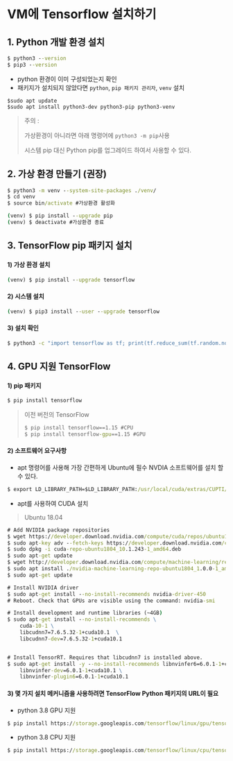 # VM에 Tensorflow 설치하기

## 1. Python 개발 환경 설치

```cmd
$ python3 --version
$ pip3 --version
```

- python 환경이 이미 구성되었는지 확인
- 패키지가 설치되지 않았다면 `python`, `pip 패키지 관리자`, `venv` 설치

```linux
$sudo apt update
$sudo apt install python3-dev python3-pip python3-venv
```

> 주의  :
>
> 가상환경이 아니라면 아래 명령어에 ` python3 -m pip `사용
>
> 시스템 pip 대신 Python pip를 업그레이드 하여서 사용할 수 있다.



## 2. 가상 환경 만들기 (권장)

```cmd
$ python3 -m venv --system-site-packages ./venv/
$ cd venv 
$ source bin/activate #가상환경 활성화
```

```cmd
(venv) $ pip install --upgrade pip
(venv) $ deactivate #가상환경 종료 
```



## 3. TensorFlow pip 패키지 설치

#### 1) 가상 환경 설치

```cmd
(venv) $ pip install --upgrade tensorflow
```



#### 2) 시스템 설치

```cmd
(venv) $ pip3 install --user --upgrade tensorflow 
```



#### 3) 설치 확인

```cmd
$ python3 -c "import tensorflow as tf; print(tf.reduce_sum(tf.random.normal([1000, 1000])))"

```



## 4. GPU 지원 TensorFlow 

#### 1) pip 패키지

```cmd
$ pip install tensorflow
```



> 이전 버전의 TensorFlow
>
> ```cmd
> $ pip install tensorflow==1.15 #CPU
> $ pip install tensorflow-gpu==1.15 #GPU
> ```



#### 2)  소프트웨어 요구사항

- apt 명령어를 사용해 가장 간편하게 Ubuntu에 필수 NVDIA 소프트웨어를 설치 할 수 있다.

```cmd
$ export LD_LIBRARY_PATH=$LD_LIBRARY_PATH:/usr/local/cuda/extras/CUPTI/lib64
```



- apt를 사용하여 CUDA 설치

> Ubuntu 18.04 

```cmd
# Add NVIDIA package repositories
$ wget https://developer.download.nvidia.com/compute/cuda/repos/ubuntu1804/x86_64/cuda-$ $ repo-ubuntu1804_10.1.243-1_amd64.deb
$ sudo apt-key adv --fetch-keys https://developer.download.nvidia.com/compute/cuda/repos/ubuntu1804/x86_64/7fa2af80.pub
$ sudo dpkg -i cuda-repo-ubuntu1804_10.1.243-1_amd64.deb
$ sudo apt-get update
$ wget http://developer.download.nvidia.com/compute/machine-learning/repos/ubuntu1804/x86_64/nvidia-machine-learning-repo-ubuntu1804_1.0.0-1_amd64.deb
$ sudo apt install ./nvidia-machine-learning-repo-ubuntu1804_1.0.0-1_amd64.deb
$ sudo apt-get update

# Install NVIDIA driver
$ sudo apt-get install --no-install-recommends nvidia-driver-450
# Reboot. Check that GPUs are visible using the command: nvidia-smi

# Install development and runtime libraries (~4GB)
$ sudo apt-get install --no-install-recommends \
    cuda-10-1 \
    libcudnn7=7.6.5.32-1+cuda10.1  \
    libcudnn7-dev=7.6.5.32-1+cuda10.1


# Install TensorRT. Requires that libcudnn7 is installed above.
$ sudo apt-get install -y --no-install-recommends libnvinfer6=6.0.1-1+cuda10.1 \
    libnvinfer-dev=6.0.1-1+cuda10.1 \
    libnvinfer-plugin6=6.0.1-1+cuda10.1
```



#### 3) 몇 가지 설치 메커니즘을 사용하려면 TensorFlow Python 패키지의 URL이 필요

- python 3.8 GPU 지원 

```cmd
$ pip install https://storage.googleapis.com/tensorflow/linux/gpu/tensorflow_gpu-2.3.0-cp38-cp38-manylinux2010_x86_64.whl
```

- python 3.8 CPU 지원

```cmd
$ pip install https://storage.googleapis.com/tensorflow/linux/cpu/tensorflow_cpu-2.3.0-cp38-cp38-manylinux2010_x86_64.whl
```

